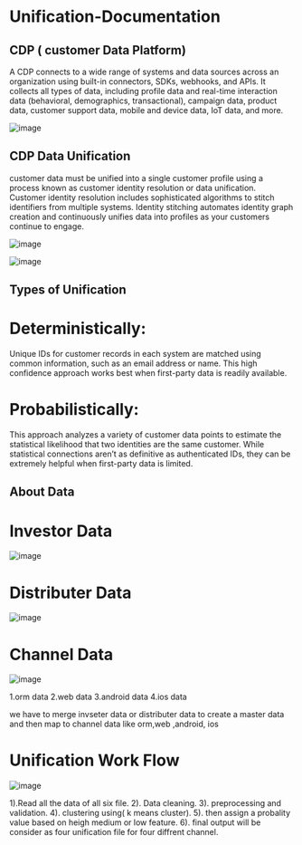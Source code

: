 # Unification-Documentation 


##  CDP ( customer Data Platform)

A CDP connects to a wide range of systems and data sources across an organization using built-in connectors, SDKs, webhooks, and APIs. It collects all types of data, including profile data and real-time interaction data (behavioral, demographics, transactional), campaign data, product data, customer support data, mobile and device data, IoT data, and more.

![image](https://user-images.githubusercontent.com/63542990/121841897-eb832f00-ccfc-11eb-8f99-df1f7b5c3652.png) 

##  CDP Data Unification

 customer data must be unified into a single customer profile using a process known as customer identity resolution or data unification. Customer identity resolution includes sophisticated algorithms to stitch identifiers from multiple systems. Identity stitching automates identity graph creation and continuously unifies data into profiles as your customers continue to engage.
 
 
![image](https://user-images.githubusercontent.com/63542990/121843135-5a618780-ccff-11eb-8092-96b3acce381a.png)

![image](https://user-images.githubusercontent.com/63542990/121870392-a244d680-cd20-11eb-88e9-52dd8449854e.png)



## Types of Unification 

# Deterministically:
Unique IDs for customer records in each system are matched using common information, such as an email address or name. This high confidence approach works best when first-party data is readily available.

# Probabilistically:
This approach analyzes a variety of customer data points to estimate the statistical likelihood that two identities are the same customer. While statistical connections aren’t as definitive as authenticated IDs, they can be extremely helpful when first-party data is limited.

## About  Data

# Investor Data
![image](https://user-images.githubusercontent.com/63542990/121997818-96145400-cdc8-11eb-88d0-f3ec00c3ebe5.png)


# Distributer Data
![image](https://user-images.githubusercontent.com/63542990/121998266-3d918680-cdc9-11eb-945d-6d3471c60658.png)

# Channel Data 
![image](https://user-images.githubusercontent.com/63542990/121998700-e93ad680-cdc9-11eb-9776-2e694d25f3fe.png)


1.orm data
2.web data
3.android data
4.ios data

we have to merge invseter data or distributer data to create a master data and then map to channel data like orm,web ,android, ios

# Unification Work Flow
![image](https://user-images.githubusercontent.com/63542990/121998969-50588b00-cdca-11eb-992b-c5bd0eed2747.png)

1).Read all the data of all six file.
2). Data cleaning.
3). preprocessing and validation.
4). clustering using( k means cluster).
5). then assign a probality value based on heigh medium or low feature.
6). final output will be consider as four unification file for four diffrent channel.







